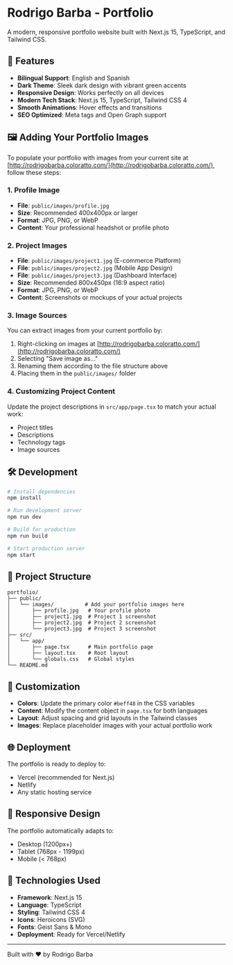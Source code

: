 # Rodrigo Barba - Portfolio

A modern, responsive portfolio website built with Next.js 15, TypeScript, and Tailwind CSS.

## 🚀 Features

- **Bilingual Support**: English and Spanish
- **Dark Theme**: Sleek dark design with vibrant green accents
- **Responsive Design**: Works perfectly on all devices
- **Modern Tech Stack**: Next.js 15, TypeScript, Tailwind CSS 4
- **Smooth Animations**: Hover effects and transitions
- **SEO Optimized**: Meta tags and Open Graph support

## 🖼️ Adding Your Portfolio Images

To populate your portfolio with images from your current site at [http://rodrigobarba.coloratto.com/](http://rodrigobarba.coloratto.com/), follow these steps:

### 1. Profile Image

- **File**: `public/images/profile.jpg`
- **Size**: Recommended 400x400px or larger
- **Format**: JPG, PNG, or WebP
- **Content**: Your professional headshot or profile photo

### 2. Project Images

- **File**: `public/images/project1.jpg` (E-commerce Platform)
- **File**: `public/images/project2.jpg` (Mobile App Design)
- **File**: `public/images/project3.jpg` (Dashboard Interface)
- **Size**: Recommended 800x450px (16:9 aspect ratio)
- **Format**: JPG, PNG, or WebP
- **Content**: Screenshots or mockups of your actual projects

### 3. Image Sources

You can extract images from your current portfolio by:

1. Right-clicking on images at [http://rodrigobarba.coloratto.com/](http://rodrigobarba.coloratto.com/)
2. Selecting "Save image as..."
3. Renaming them according to the file structure above
4. Placing them in the `public/images/` folder

### 4. Customizing Project Content

Update the project descriptions in `src/app/page.tsx` to match your actual work:

- Project titles
- Descriptions
- Technology tags
- Image sources

## 🛠️ Development

```bash
# Install dependencies
npm install

# Run development server
npm run dev

# Build for production
npm run build

# Start production server
npm start
```

## 📁 Project Structure

```
portfolio/
├── public/
│   └── images/          # Add your portfolio images here
│       ├── profile.jpg   # Your profile photo
│       ├── project1.jpg  # Project 1 screenshot
│       ├── project2.jpg  # Project 2 screenshot
│       └── project3.jpg  # Project 3 screenshot
├── src/
│   └── app/
│       ├── page.tsx      # Main portfolio page
│       ├── layout.tsx    # Root layout
│       └── globals.css   # Global styles
└── README.md
```

## 🎨 Customization

- **Colors**: Update the primary color `#beff48` in the CSS variables
- **Content**: Modify the content object in `page.tsx` for both languages
- **Layout**: Adjust spacing and grid layouts in the Tailwind classes
- **Images**: Replace placeholder images with your actual portfolio work

## 🌐 Deployment

The portfolio is ready to deploy to:

- Vercel (recommended for Next.js)
- Netlify
- Any static hosting service

## 📱 Responsive Design

The portfolio automatically adapts to:

- Desktop (1200px+)
- Tablet (768px - 1199px)
- Mobile (< 768px)

## 🔧 Technologies Used

- **Framework**: Next.js 15
- **Language**: TypeScript
- **Styling**: Tailwind CSS 4
- **Icons**: Heroicons (SVG)
- **Fonts**: Geist Sans & Mono
- **Deployment**: Ready for Vercel/Netlify

---

Built with ❤️ by Rodrigo Barba
